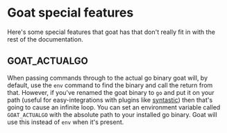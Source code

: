 # Goat special features

Here's some special features that goat has that don't really fit in with the
rest of the documentation.

## GOAT_ACTUALGO

When passing commands through to the actual go binary goat will, by default, use
the `env` command to find the binary and call the return from that. However, if
you've renamed the goat binary to `go` and put it on your path (useful for
easy-integrations with plugins like [syntastic][syntastic]) then that's going to
cause an infinite loop. You can set an environment variable called
`GOAT_ACTUALGO` with the absolute path to your installed go binary. Goat will
use this instead of `env` when it's present.

[syntastic]: https://github.com/scrooloose/syntastic
